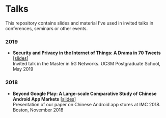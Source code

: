 # Talks

This repository contains slides and material I've used in invited talks in conferences, seminars or other events.


### 2019

* **Security and Privacy in the Internet of Things: A Drama in 70 Tweets** [[slides](https://github.com/0xjet/talks/blob/main/2019_IoT_security_and_privacy_in_70_tweets.pdf)] \
Invited talk in the Master in 5G Networks. UC3M Postgraduate School, May 2019

### 2018

* **Beyond Google Play: A Large-scale Comparative Study of Chinese Android App Markets** [[slides](https://github.com/0xjet/talks/blob/main/2018_imc_chinese_android_appstores.pdf)] \
Presentation of our paper on Chinese Android app stores at IMC 2018. Boston, November 2018
